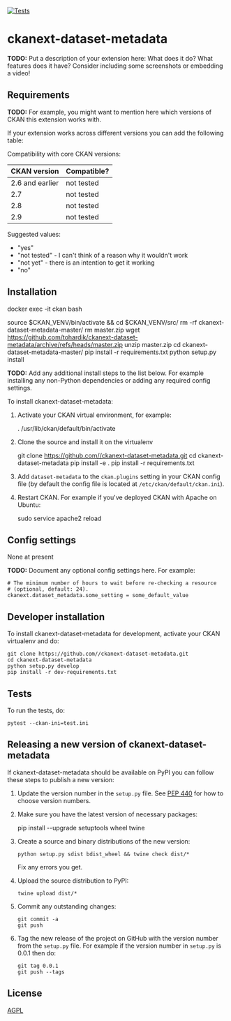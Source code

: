 [![Tests](https://github.com//ckanext-dataset-metadata/workflows/Tests/badge.svg?branch=main)](https://github.com//ckanext-dataset-metadata/actions)

# ckanext-dataset-metadata

**TODO:** Put a description of your extension here:  What does it do? What features does it have? Consider including some screenshots or embedding a video!


## Requirements

**TODO:** For example, you might want to mention here which versions of CKAN this
extension works with.

If your extension works across different versions you can add the following table:

Compatibility with core CKAN versions:

| CKAN version    | Compatible?   |
| --------------- | ------------- |
| 2.6 and earlier | not tested    |
| 2.7             | not tested    |
| 2.8             | not tested    |
| 2.9             | not tested    |

Suggested values:

* "yes"
* "not tested" - I can't think of a reason why it wouldn't work
* "not yet" - there is an intention to get it working
* "no"


## Installation

docker exec -it ckan bash

source $CKAN_VENV/bin/activate && cd $CKAN_VENV/src/
rm -rf ckanext-dataset-metadata-master/
rm master.zip
wget https://github.com/tohardik/ckanext-dataset-metadata/archive/refs/heads/master.zip
unzip master.zip
cd ckanext-dataset-metadata-master/
pip install -r requirements.txt
python setup.py install



**TODO:** Add any additional install steps to the list below.
   For example installing any non-Python dependencies or adding any required
   config settings.

To install ckanext-dataset-metadata:

1. Activate your CKAN virtual environment, for example:

     . /usr/lib/ckan/default/bin/activate

2. Clone the source and install it on the virtualenv

    git clone https://github.com//ckanext-dataset-metadata.git
    cd ckanext-dataset-metadata
    pip install -e .
	pip install -r requirements.txt

3. Add `dataset-metadata` to the `ckan.plugins` setting in your CKAN
   config file (by default the config file is located at
   `/etc/ckan/default/ckan.ini`).

4. Restart CKAN. For example if you've deployed CKAN with Apache on Ubuntu:

     sudo service apache2 reload


## Config settings

None at present

**TODO:** Document any optional config settings here. For example:

	# The minimum number of hours to wait before re-checking a resource
	# (optional, default: 24).
	ckanext.dataset_metadata.some_setting = some_default_value


## Developer installation

To install ckanext-dataset-metadata for development, activate your CKAN virtualenv and
do:

    git clone https://github.com//ckanext-dataset-metadata.git
    cd ckanext-dataset-metadata
    python setup.py develop
    pip install -r dev-requirements.txt


## Tests

To run the tests, do:

    pytest --ckan-ini=test.ini


## Releasing a new version of ckanext-dataset-metadata

If ckanext-dataset-metadata should be available on PyPI you can follow these steps to publish a new version:

1. Update the version number in the `setup.py` file. See [PEP 440](http://legacy.python.org/dev/peps/pep-0440/#public-version-identifiers) for how to choose version numbers.

2. Make sure you have the latest version of necessary packages:

    pip install --upgrade setuptools wheel twine

3. Create a source and binary distributions of the new version:

       python setup.py sdist bdist_wheel && twine check dist/*

   Fix any errors you get.

4. Upload the source distribution to PyPI:

       twine upload dist/*

5. Commit any outstanding changes:

       git commit -a
       git push

6. Tag the new release of the project on GitHub with the version number from
   the `setup.py` file. For example if the version number in `setup.py` is
   0.0.1 then do:

       git tag 0.0.1
       git push --tags

## License

[AGPL](https://www.gnu.org/licenses/agpl-3.0.en.html)
